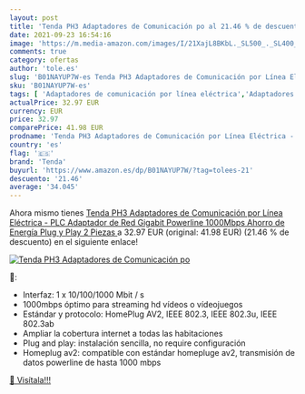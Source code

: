 ```yaml
---
layout: post
title: 'Tenda PH3 Adaptadores de Comunicación po al 21.46 % de descuento'
date: 2021-09-23 16:54:16
image: 'https://m.media-amazon.com/images/I/21XajL8BKbL._SL500_._SL400_.jpg'
comments: true
category: ofertas
author: 'tole.es'
slug: 'B01NAYUP7W-es Tenda PH3 Adaptadores de Comunicación por Línea Eléctrica...'
sku: 'B01NAYUP7W-es'
tags: [ 'Adaptadores de comunicación por línea eléctrica','Adaptadores de red','Dispositivos de red','Informática','gigabit','plc','tenda', ]
actualPrice: 32.97 EUR
currency: EUR
price: 32.97
comparePrice: 41.98 EUR
prodname: 'Tenda PH3 Adaptadores de Comunicación por Línea Eléctrica - PLC  Adaptador de Red Gigabit Powerline  1000Mbps  Ahorro de Energía  Plug y Play  2 Piezas '
country: 'es'
flag: '🇪🇸'
brand: 'Tenda'
buyurl: 'https://www.amazon.es/dp/B01NAYUP7W/?tag=tolees-21'
descuento: '21.46'
average: '34.045'
---
```


Ahora mismo tienes [Tenda PH3 Adaptadores de Comunicación por Línea Eléctrica - PLC  Adaptador de Red Gigabit Powerline  1000Mbps  Ahorro de Energía  Plug y Play  2 Piezas ](https://www.amazon.es/dp/B01NAYUP7W/?tag=tolees-21) a 32.97 EUR (original: 41.98 EUR) (21.46 %  de descuento) en el siguiente enlace!

[![Tenda PH3 Adaptadores de Comunicación po](https://m.media-amazon.com/images/I/21XajL8BKbL._SL500_._SL400_.jpg)](https://www.amazon.es/dp/B01NAYUP7W/?tag=tolees-21)

🔎:

- Interfaz: 1 x 10/100/1000 Mbit / s
- 1000mbps óptimo para streaming hd vídeos o vídeojuegos
- Estándar y protocolo: HomePlug AV2, IEEE 802.3, IEEE 802.3u, IEEE 802.3ab
- Ampliar la cobertura internet a todas las habitaciones
- Plug and play: instalación sencilla, no require configuración
- Homeplug av2: compatible con estándar homepluge av2, transmisión de datos powerline de hasta 1000 mbps

[🛒 Visítala!!!](https://www.amazon.es/dp/B01NAYUP7W/?tag=tolees-21)
